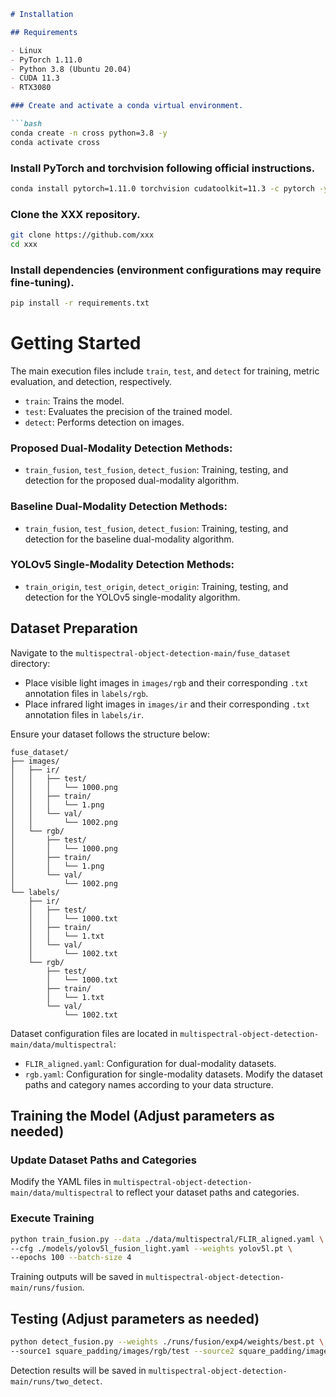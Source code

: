 ```markdown
# Installation

## Requirements

- Linux
- PyTorch 1.11.0
- Python 3.8 (Ubuntu 20.04)
- CUDA 11.3
- RTX3080

### Create and activate a conda virtual environment.

```bash
conda create -n cross python=3.8 -y
conda activate cross
```

### Install PyTorch and torchvision following official instructions.

```bash
conda install pytorch=1.11.0 torchvision cudatoolkit=11.3 -c pytorch -y
```

### Clone the XXX repository.

```bash
git clone https://github.com/xxx
cd xxx
```

### Install dependencies (environment configurations may require fine-tuning).

```bash
pip install -r requirements.txt
```

# Getting Started

The main execution files include `train`, `test`, and `detect` for training, metric evaluation, and detection, respectively.

- `train`: Trains the model.
- `test`: Evaluates the precision of the trained model.
- `detect`: Performs detection on images.

### Proposed Dual-Modality Detection Methods:
- `train_fusion`, `test_fusion`, `detect_fusion`: Training, testing, and detection for the proposed dual-modality algorithm.

### Baseline Dual-Modality Detection Methods:
- `train_fusion`, `test_fusion`, `detect_fusion`: Training, testing, and detection for the baseline dual-modality algorithm.

### YOLOv5 Single-Modality Detection Methods:
- `train_origin`, `test_origin`, `detect_origin`: Training, testing, and detection for the YOLOv5 single-modality algorithm.

## Dataset Preparation

Navigate to the `multispectral-object-detection-main/fuse_dataset` directory:
- Place visible light images in `images/rgb` and their corresponding `.txt` annotation files in `labels/rgb`.
- Place infrared light images in `images/ir` and their corresponding `.txt` annotation files in `labels/ir`.

Ensure your dataset follows the structure below:

```
fuse_dataset/
├── images/
│   ├── ir/
│   │   ├── test/
│   │   │   └── 1000.png
│   │   ├── train/
│   │   │   └── 1.png
│   │   └── val/
│   │       └── 1002.png
│   └── rgb/
│       ├── test/
│       │   └── 1000.png
│       ├── train/
│       │   └── 1.png
│       └── val/
│           └── 1002.png
└── labels/
    ├── ir/
    │   ├── test/
    │   │   └── 1000.txt
    │   ├── train/
    │   │   └── 1.txt
    │   └── val/
    │       └── 1002.txt
    └── rgb/
        ├── test/
        │   └── 1000.txt
        ├── train/
        │   └── 1.txt
        └── val/
            └── 1002.txt
```

Dataset configuration files are located in `multispectral-object-detection-main/data/multispectral`:
- `FLIR_aligned.yaml`: Configuration for dual-modality datasets.
- `rgb.yaml`: Configuration for single-modality datasets. Modify the dataset paths and category names according to your data structure.

## Training the Model (Adjust parameters as needed)

### Update Dataset Paths and Categories
Modify the YAML files in `multispectral-object-detection-main/data/multispectral` to reflect your dataset paths and categories.

### Execute Training

```bash
python train_fusion.py --data ./data/multispectral/FLIR_aligned.yaml \
--cfg ./models/yolov5l_fusion_light.yaml --weights yolov5l.pt \
--epochs 100 --batch-size 4
```

Training outputs will be saved in `multispectral-object-detection-main/runs/fusion`.

## Testing (Adjust parameters as needed)

```bash
python detect_fusion.py --weights ./runs/fusion/exp4/weights/best.pt \
--source1 square_padding/images/rgb/test --source2 square_padding/images/ir/test
```

Detection results will be saved in `multispectral-object-detection-main/runs/two_detect`.
```
